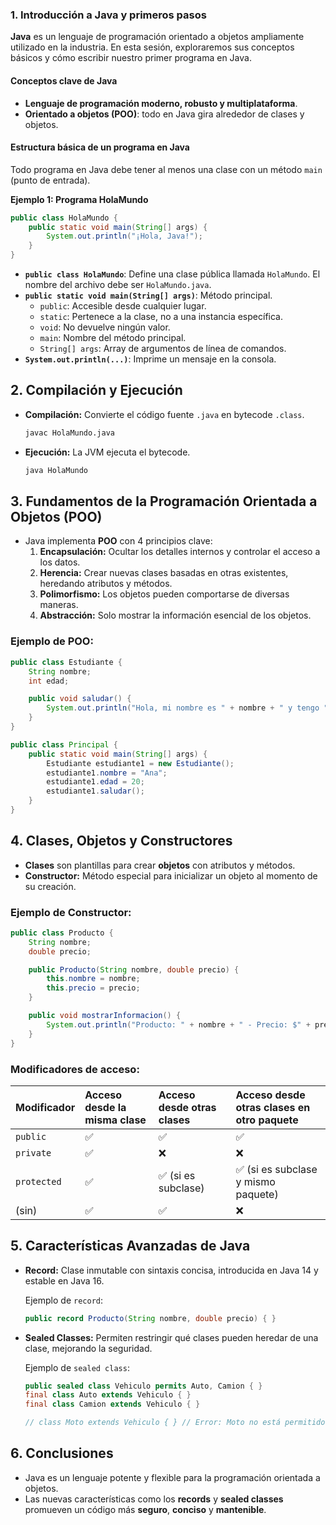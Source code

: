 ### 1. Introducción a Java y primeros pasos

**Java** es un lenguaje de programación orientado a objetos ampliamente utilizado en la industria. En esta sesión, exploraremos sus conceptos básicos y cómo escribir nuestro primer programa en Java.

#### Conceptos clave de Java

- **Lenguaje de programación moderno, robusto y multiplataforma**.
- **Orientado a objetos (POO)**: todo en Java gira alrededor de clases y objetos.

#### Estructura básica de un programa en Java

Todo programa en Java debe tener al menos una clase con un método `main` (punto de entrada).

**Ejemplo 1: Programa HolaMundo**
```java
public class HolaMundo {
    public static void main(String[] args) {
        System.out.println("¡Hola, Java!");
    }
}
```

* **`public class HolaMundo`**: Define una clase pública llamada `HolaMundo`. El nombre del archivo debe ser `HolaMundo.java`.
* **`public static void main(String[] args)`**: Método principal.
    * `public`: Accesible desde cualquier lugar.
    * `static`: Pertenece a la clase, no a una instancia específica.
    * `void`: No devuelve ningún valor.
    * `main`: Nombre del método principal.
    * `String[] args`: Array de argumentos de línea de comandos.
* **`System.out.println(...)`**: Imprime un mensaje en la consola.

## 2. Compilación y Ejecución
- **Compilación:** Convierte el código fuente `.java` en bytecode `.class`.
  
  ```bash
  javac HolaMundo.java
  ```

- **Ejecución:** La JVM ejecuta el bytecode.

  ```bash
  java HolaMundo
  ```


## 3. Fundamentos de la Programación Orientada a Objetos (POO)
- Java implementa **POO** con 4 principios clave:
  1. **Encapsulación:** Ocultar los detalles internos y controlar el acceso a los datos.
  2. **Herencia:** Crear nuevas clases basadas en otras existentes, heredando atributos y métodos.
  3. **Polimorfismo:** Los objetos pueden comportarse de diversas maneras.
  4. **Abstracción:** Solo mostrar la información esencial de los objetos.

### Ejemplo de POO:
```java
public class Estudiante {
    String nombre;
    int edad;

    public void saludar() {
        System.out.println("Hola, mi nombre es " + nombre + " y tengo " + edad + " años.");
    }
}
```
```java
public class Principal {
    public static void main(String[] args) {
        Estudiante estudiante1 = new Estudiante();
        estudiante1.nombre = "Ana";
        estudiante1.edad = 20;
        estudiante1.saludar();
    }
}
```

## 4. Clases, Objetos y Constructores
- **Clases** son plantillas para crear **objetos** con atributos y métodos.
- **Constructor:** Método especial para inicializar un objeto al momento de su creación.
  
### Ejemplo de Constructor:
```java
public class Producto {
    String nombre;
    double precio;

    public Producto(String nombre, double precio) {
        this.nombre = nombre;
        this.precio = precio;
    }

    public void mostrarInformacion() {
        System.out.println("Producto: " + nombre + " - Precio: $" + precio);
    }
}
```

### Modificadores de acceso:
| Modificador | Acceso desde la misma clase | Acceso desde otras clases | Acceso desde otras clases en otro paquete |
| :---------- | :-------------------------- | :---------------------- | :--------------------------------------- |
| `public`    | ✅                          | ✅                      | ✅                                       |
| `private`   | ✅                          | ❌                      | ❌                                       |
| `protected` | ✅                          | ✅ (si es subclase)      | ✅ (si es subclase y mismo paquete)       |
| (sin)       | ✅                          | ✅                      | ❌                                       |

## 5. Características Avanzadas de Java
- **Record:** Clase inmutable con sintaxis concisa, introducida en Java 14 y estable en Java 16.
  
  Ejemplo de `record`:
  ```java
  public record Producto(String nombre, double precio) { }
  ```
  
- **Sealed Classes:** Permiten restringir qué clases pueden heredar de una clase, mejorando la seguridad.

  Ejemplo de `sealed class`:
  ```java
  public sealed class Vehiculo permits Auto, Camion { }
  final class Auto extends Vehiculo { }
  final class Camion extends Vehiculo { }
  
  // class Moto extends Vehiculo { } // Error: Moto no está permitido extender Vehiculo
  ```

## 6. Conclusiones
- Java es un lenguaje potente y flexible para la programación orientada a objetos.
- Las nuevas características como los **records** y **sealed classes** promueven un código más **seguro**, **conciso** y **mantenible**.
```
